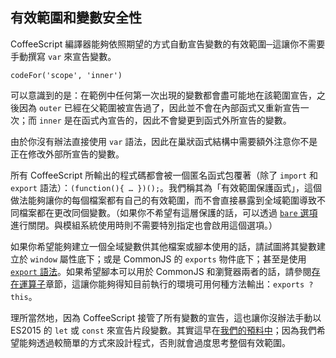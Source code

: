 ## 有效範圍和變數安全性

CoffeeScript 編譯器能夠依照期望的方式自動宣告變數的有效範圍─這讓你不需要手動撰寫 `var` 來宣告變數。

```
codeFor('scope', 'inner')
```

可以意識到的是：在範例中任何第一次出現的變數都會盡可能地在該範圍宣告，之後因為 `outer` 已經在父範圍被宣告過了，因此並不會在內部函式又重新宣告一次；而 `inner` 是在函式內宣告的，因此不會變更到函式外所宣告的變數。

由於你沒有辦法直接使用 `var` 語法，因此在巢狀函式結構中需要額外注意你不是正在修改外部所宣告的變數。

所有 CoffeeScript 所輸出的程式碼都會被一個匿名函式包覆著（除了 `import` 和 `export` 語法）：`(function(){ … })();`。我們稱其為「有效範圍保護函式」，這個做法能夠讓你的每個檔案都有自己的有效範圍，而不會直接暴露到全域範圍導致不同檔案都在更改同個變數。（如果你不希望有這層保護的話，可以透過 [`bare` 選項](#usage)進行關閉。與模組系統使用時則不需要特別指定也會啟用這個選項。）

如果你希望能夠建立一個全域變數供其他檔案或腳本使用的話，請試圖將其變數建立於 `window` 屬性底下；或是 CommonJS 的 `exports` 物件底下；甚至是使用 [`export` 語法](#modules)。如果希望腳本可以用於 CommonJS 和瀏覽器兩者的話，請參閱[存在運算子](#existential-operator)章節，這讓你能夠得知目前執行的環境可用何種方法輸出：`exports ? this`。

理所當然地，因為 CoffeeScript 接管了所有變數的宣告，這也讓你沒辦法手動以 ES2015 的 `let` 或 `const` 來宣告片段變數。其實這早在[我們的預料中](#unsupported-let-const)；因為我們希望能夠透過較簡單的方式來設計程式，否則就會過度思考整個有效範圍。